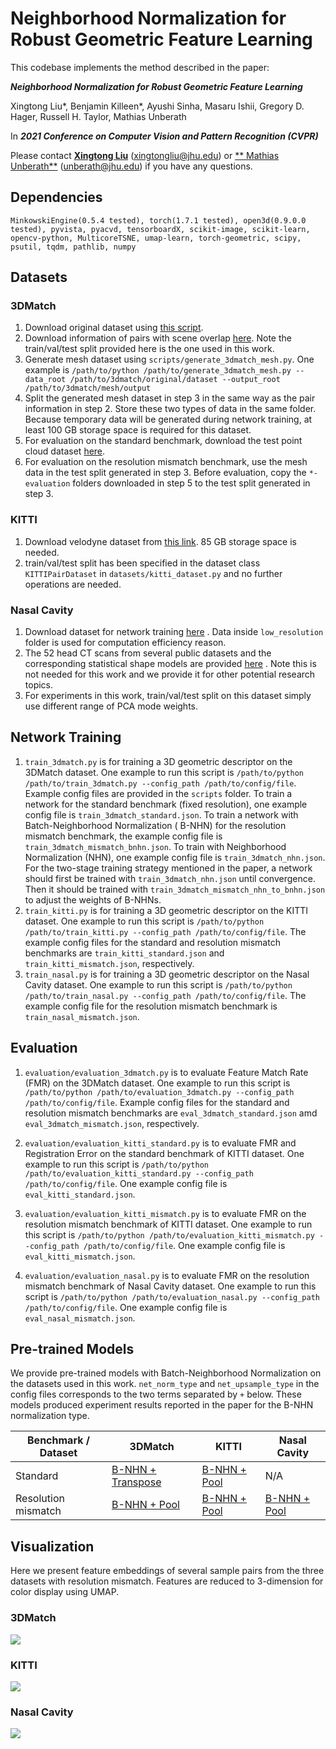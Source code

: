 # Neighborhood Normalization for Robust Geometric Feature Learning

This codebase implements the method described in the paper:

***Neighborhood Normalization for Robust Geometric Feature Learning***

Xingtong Liu*, Benjamin Killeen*, Ayushi Sinha, Masaru Ishii, Gregory D. Hager, Russell H. Taylor, Mathias Unberath

In ***2021 Conference on Computer Vision and Pattern Recognition (CVPR)***

Please contact [**Xingtong Liu**](https://www.linkedin.com/in/xingtong-liu-b43b27131/) (xingtongliu@jhu.edu) or [**
Mathias Unberath**](https://www.cs.jhu.edu/faculty/mathias-unberath/) (unberath@jhu.edu) if you have any questions.

## Dependencies

```MinkowskiEngine(0.5.4 tested), torch(1.7.1 tested), open3d(0.9.0.0 tested), pyvista, pyacvd, tensorboardX, scikit-image, scikit-learn, opencv-python, MulticoreTSNE, umap-learn, torch-geometric, scipy, psutil, tqdm, pathlib, numpy```

## Datasets

### 3DMatch

1. Download original dataset
   using [this script](http://vision.princeton.edu/projects/2016/3DMatch/downloads/rgbd-datasets/download.sh).
2. Download information of pairs with scene
   overlap [here](https://drive.google.com/file/d/1pdAbmjmb3mPEQxIA7nPMtxWPsJ00xwjJ/view?usp=sharing). Note the
   train/val/test split provided here is the one used in this work.
3. Generate mesh dataset using ```scripts/generate_3dmatch_mesh.py```. One example
   is ```/path/to/python /path/to/generate_3dmatch_mesh.py --data_root /path/to/3dmatch/original/dataset --output_root /path/to/3dmatch/mesh/output```
4. Split the generated mesh dataset in step 3 in the same way as the pair information in step 2. Store these two types
   of data in the same folder. Because temporary data will be generated during network training, at least 100 GB storage
   space is required for this dataset.
5. For evaluation on the standard benchmark, download the test point cloud
   dataset [here](https://drive.google.com/file/d/18ub42ZuXrjalyt6VpD06jz9k0jk-9UDe/view?usp=sharing).
6. For evaluation on the resolution mismatch benchmark, use the mesh data in the test split generated in step 3. Before
   evaluation, copy the ```*-evaluation``` folders downloaded in step 5 to the test split generated in step 3.

### KITTI

1. Download velodyne dataset from [this link](http://www.cvlibs.net/download.php?file=data_odometry_velodyne.zip). 85 GB
   storage space is needed.
2. train/val/test split has been specified in the dataset class ```KITTIPairDataset```
   in ```datasets/kitti_dataset.py``` and no further operations are needed.

### Nasal Cavity

1. Download dataset for network
   training [here](https://livejohnshopkins-my.sharepoint.com/:f:/g/personal/xliu89_jh_edu/EiwCvDb4CP9Fo_RjVnHszbwBFOjmnzMeZbfZMVxzHxBOUw?e=f6C8F2)
   . Data inside ```low_resolution``` folder is used for computation efficiency reason.
2. The 52 head CT scans from several public datasets and the corresponding statistical shape models are
   provided [here](https://livejohnshopkins-my.sharepoint.com/:f:/g/personal/xliu89_jh_edu/EtlYc_XbGzdBqYb94nxzLfgBAwrE-25R30ySj_LhB4H-mA?e=Ke0MQG)
   . Note this is not needed for this work and we provide it for other potential research topics.
3. For experiments in this work, train/val/test split on this dataset simply use different range of PCA mode weights.

## Network Training

1. ```train_3dmatch.py``` is for training a 3D geometric descriptor on the 3DMatch dataset. One example to run this
   script is ```/path/to/python /path/to/train_3dmatch.py --config_path /path/to/config/file```. Example config files
   are provided in the ```scripts``` folder. To train a network for the standard benchmark (fixed resolution), one
   example config file is ```train_3dmatch_standard.json```. To train a network with Batch-Neighborhood Normalization (
   B-NHN)
   for the resolution mismatch benchmark, the example config file is ```train_3dmatch_mismatch_bnhn.json```. To train
   with Neighborhood Normalization (NHN), one example config file is ```train_3dmatch_nhn.json```. For the two-stage
   training strategy mentioned in the paper, a network should first be trained with
   ```train_3dmatch_nhn.json``` until convergence. Then it should be trained with
   ```train_3dmatch_mismatch_nhn_to_bnhn.json``` to adjust the weights of B-NHNs.
2. ```train_kitti.py``` is for training a 3D geometric descriptor on the KITTI dataset. One example to run this script
   is ```/path/to/python /path/to/train_kitti.py --config_path /path/to/config/file```. The example config files for the
   standard and resolution mismatch benchmarks are ```train_kitti_standard.json```
   and ```train_kitti_mismatch.json```, respectively.
3. ```train_nasal.py``` is for training a 3D geometric descriptor on the Nasal Cavity dataset. One example to run this
   script is ```/path/to/python /path/to/train_nasal.py --config_path /path/to/config/file```. The example config file
   for the resolution mismatch benchmark is ```train_nasal_mismatch.json```.

## Evaluation

1. ```evaluation/evaluation_3dmatch.py``` is to evaluate Feature Match Rate (FMR) on the 3DMatch dataset. One example to
   run this script is ```/path/to/python /path/to/evaluation_3dmatch.py --config_path /path/to/config/file```. Example
   config files for the standard and resolution mismatch benchmarks are ```eval_3dmatch_standard.json```
   amd ```eval_3dmatch_mismatch.json```, respectively.

2. ```evaluation/evaluation_kitti_standard.py``` is to evaluate FMR and Registration Error on the standard benchmark of
   KITTI dataset. One example to run this script
   is ```/path/to/python /path/to/evaluation_kitti_standard.py --config_path /path/to/config/file```. One example config
   file is ```eval_kitti_standard.json```.

3. ```evaluation/evaluation_kitti_mismatch.py``` is to evaluate FMR on the resolution mismatch benchmark of KITTI
   dataset. One example to run this script
   is ```/path/to/python /path/to/evaluation_kitti_mismatch.py --config_path /path/to/config/file```. One example config
   file is ```eval_kitti_mismatch.json```.

4. ```evaluation/evaluation_nasal.py``` is to evaluate FMR on the resolution mismatch benchmark of Nasal Cavity dataset.
   One example to run this script
   is ```/path/to/python /path/to/evaluation_nasal.py --config_path /path/to/config/file```. One example config file
   is ```eval_nasal_mismatch.json```.

## Pre-trained Models

We provide pre-trained models with Batch-Neighborhood Normalization on the datasets used in this work.
```net_norm_type``` and ```net_upsample_type``` in the config files corresponds to the two terms separated by ```+```
below. These models produced experiment results reported in the paper for the B-NHN normalization type.

| Benchmark / Dataset | 3DMatch | KITTI | Nasal Cavity |
| ----------- | ----------- | ----------- | ----------- |
| Standard | [B-NHN + Transpose](https://drive.google.com/file/d/1KMfrKV5U8GRvZakKVkhwsZq7t7JuGB7g/view?usp=sharing) | [B-NHN + Pool](https://drive.google.com/file/d/1haLhw1Mgiw6Rse3yDmzw9YHzdqZawUyr/view?usp=sharing) | N/A |
| Resolution mismatch | [B-NHN + Pool](https://drive.google.com/file/d/1Vj8bxuoMI-cldGVm-Ph8Lqr_viV9dlq5/view?usp=sharing) | [B-NHN + Pool](https://drive.google.com/file/d/1QfiMLU2ypT7qeMUhvI-RLWaAitXtcyv8/view?usp=sharing) | [B-NHN + Pool](https://drive.google.com/file/d/1679hXaV95Hcg3-zgOBA1B-prbomstgwE/view?usp=sharing) |

## Visualization

Here we present feature embeddings of several sample pairs from the three datasets with resolution mismatch. Features
are reduced to 3-dimension for color display using UMAP.

### 3DMatch
![](pictures/3dmatch_feature.png)

### KITTI
![](pictures/kitti_feature.png)

### Nasal Cavity
![](pictures/nasal_feature.png)